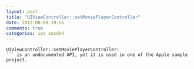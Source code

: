 ```yaml
---
layout: post
title: "UIViewController::setMoviePlayerController"
date: 2012-08-09 19:56
comments: true
categories: ios xocde4
---
```


```
UIViewController::setMoviePlayerController:
``` is an undocumented API, yet it is used in one of the Apple sample project.

